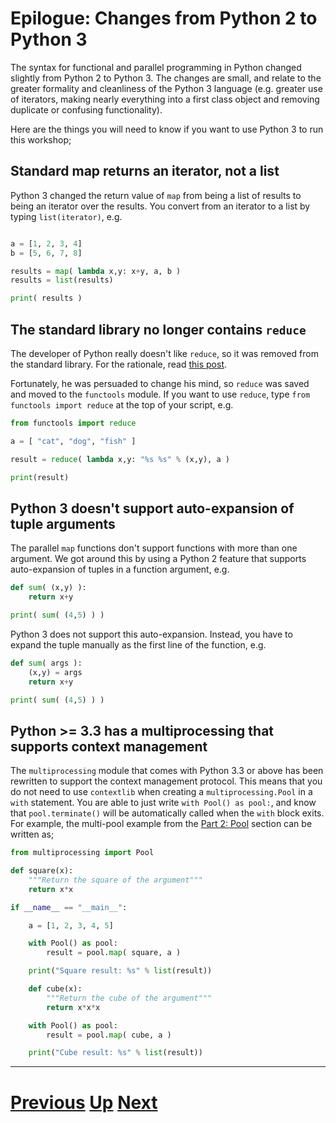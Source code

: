# Epilogue: Changes from Python 2 to Python 3

The syntax for functional and parallel programming in Python changed
slightly from Python 2 to Python 3. The changes are small, and relate
to the greater formality and cleanliness of the Python 3 language (e.g. greater use
of iterators, making nearly everything into a first class object 
and removing duplicate or confusing functionality).

Here are the things you will need to know if you want to 
use Python 3 to run this workshop;

## Standard map returns an iterator, not a list

Python 3 changed the return value of `map` from being a list of results to
being an iterator over the results. You convert from an iterator to
a list by typing `list(iterator)`, e.g.

```python

a = [1, 2, 3, 4]
b = [5, 6, 7, 8]

results = map( lambda x,y: x+y, a, b )
results = list(results)

print( results )
```

## The standard library no longer contains `reduce`

The developer of Python really doesn't like `reduce`, so it was
removed from the standard library. For the rationale, read
[this post](http://www.artima.com/weblogs/viewpost.jsp?thread=98196).

Fortunately, he was persuaded to change his mind, so `reduce`
was saved and moved to the `functools` module. If you want to use
`reduce`, type `from functools import reduce` at the top of your script, e.g.

```python
from functools import reduce

a = [ "cat", "dog", "fish" ]

result = reduce( lambda x,y: "%s %s" % (x,y), a )

print(result)
```

## Python 3 doesn't support auto-expansion of tuple arguments

The parallel `map` functions don't support functions with more
than one argument. We got around this by using a Python 2 feature
that supports auto-expansion of tuples in a function argument, e.g.

```python
def sum( (x,y) ):
    return x+y

print( sum( (4,5) ) )
```

Python 3 does not support this auto-expansion. Instead, you have
to expand the tuple manually as the first line of the function, e.g.

```python
def sum( args ):
    (x,y) = args
    return x+y

print( sum( (4,5) ) )
```

## Python >= 3.3 has a multiprocessing that supports context management

The `multiprocessing` module that comes with Python 3.3 or above has
been rewritten to support the context management protocol. This means
that you do not need to use `contextlib` when creating a `multiprocessing.Pool`
in a `with` statement. You are able to just write `with Pool() as pool:`,
and know that `pool.terminate()` will be automatically called when the
`with` block exits. For example, the multi-pool example from 
the [Part 2: Pool](pool_part2.md) section can be written as;

```python
from multiprocessing import Pool

def square(x):
    """Return the square of the argument"""
    return x*x

if __name__ == "__main__":

    a = [1, 2, 3, 4, 5]

    with Pool() as pool:
        result = pool.map( square, a )

    print("Square result: %s" % list(result))

    def cube(x):
        """Return the cube of the argument"""
        return x*x*x

    with Pool() as pool:
        result = pool.map( cube, a )

    print("Cube result: %s" % list(result))
```
 
***

# [Previous](epilogue.md) [Up](epilogue.md) [Next](gil.md)  
